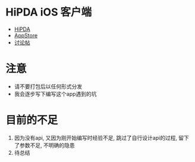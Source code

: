 # HiPDA iOS 客户端
- [HiPDA](http://www.hi-pda.com/forum/)
- [AppStore](https://itunes.apple.com/cn/app/hipda/id728246342)
- [讨论帖](http://www.hi-pda.com/forum/viewthread.php?tid=1272557)

# 注意
- 请不要打包后以任何形式分发
- 我会逐步写下编写这个app遇到的坑

# 目前的不足
1. 因为没有api, 又因为刚开始编写时经验不足, 跳过了自行设计api的过程, 留下了参数不足, 不明确的隐患
2. 待总结

